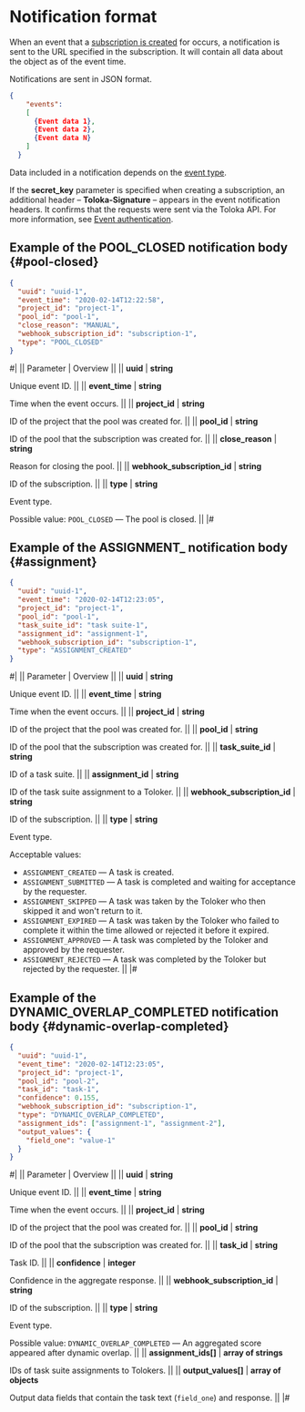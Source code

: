 # Notification format

When an event that a [subscription is created](put-webhook-subscriptions.md) for occurs, a notification is sent to the URL specified in the subscription. It will contain all data about the object as of the event time.

Notifications are sent in JSON format.

```json
{
    "events":
    [
      {Event data 1},
      {Event data 2},
      {Event data N}
    ]
  }
```

Data included in a notification depends on the [event type](./put-webhook-subscriptions.md#event).

If the **secret_key** parameter is specified when creating a subscription, an additional header – **Toloka-Signature** – appears in the event notification headers. It confirms that the requests were sent via the Toloka API. For more information, see [Event authentication](authentication.md).

## Example of the POOL_CLOSED notification body {#pool-closed}

```json
{
  "uuid": "uuid-1",
  "event_time": "2020-02-14T12:22:58",
  "project_id": "project-1",
  "pool_id": "pool-1",
  "close_reason": "MANUAL",
  "webhook_subscription_id": "subscription-1",
  "type": "POOL_CLOSED"
}
```

#|
|| Parameter | Overview ||
|| **uuid** | **string**

Unique event ID. ||
|| **event_time** | **string**

Time when the event occurs. ||
|| **project_id** | **string**

ID of the project that the pool was created for. ||
|| **pool_id** | **string**

ID of the pool that the subscription was created for. ||
|| **close_reason** | **string**

Reason for closing the pool. ||
|| **webhook_subscription_id** | **string**

ID of the subscription. ||
|| **type** | **string**

Event type.

Possible value: `POOL_CLOSED` — The pool is closed. ||
|#

## Example of the ASSIGNMENT_ notification body {#assignment}

```json
{
  "uuid": "uuid-1",
  "event_time": "2020-02-14T12:23:05",
  "project_id": "project-1",
  "pool_id": "pool-1",
  "task_suite_id": "task suite-1",
  "assignment_id": "assignment-1",
  "webhook_subscription_id": "subscription-1",
  "type": "ASSIGNMENT_CREATED"
}
```

#|
|| Parameter | Overview ||
|| **uuid** | **string**

Unique event ID. ||
|| **event_time** | **string**

Time when the event occurs. ||
|| **project_id** | **string**

ID of the project that the pool was created for. ||
|| **pool_id** | **string**

ID of the pool that the subscription was created for. ||
|| **task_suite_id** | **string**

ID of a task suite. ||
|| **assignment_id** | **string**

ID of the task suite assignment to a Toloker. ||
|| **webhook_subscription_id** | **string**

ID of the subscription. ||
|| **type** | **string**

Event type.

Acceptable values:

- `ASSIGNMENT_CREATED` — A task is created.
- `ASSIGNMENT_SUBMITTED` — A task is completed and waiting for acceptance by the requester.
- `ASSIGNMENT_SKIPPED` — A task was taken by the Toloker who then skipped it and won't return to it.
- `ASSIGNMENT_EXPIRED` — A task was taken by the Toloker who failed to complete it within the time allowed or rejected it before it expired.
- `ASSIGNMENT_APPROVED` — A task was completed by the Toloker and approved by the requester.
- `ASSIGNMENT_REJECTED` — A task was completed by the Toloker but rejected by the requester.
||
|#

## Example of the DYNAMIC_OVERLAP_COMPLETED notification body {#dynamic-overlap-completed}

```json
{
  "uuid": "uuid-1",
  "event_time": "2020-02-14T12:23:05",
  "project_id": "project-1",
  "pool_id": "pool-2",
  "task_id": "task-1",
  "confidence": 0.155,
  "webhook_subscription_id": "subscription-1",
  "type": "DYNAMIC_OVERLAP_COMPLETED",
  "assignment_ids": ["assignment-1", "assignment-2"],
  "output_values": {
    "field_one": "value-1"
  }
}
```

#|
|| Parameter | Overview ||
|| **uuid** | **string**

Unique event ID. ||
|| **event_time** | **string**

Time when the event occurs. ||
|| **project_id** | **string**

ID of the project that the pool was created for. ||
|| **pool_id** | **string**

ID of the pool that the subscription was created for. ||
|| **task_id** | **string**

Task ID. ||
|| **confidence** | **integer**

Confidence in the aggregate response. ||
|| **webhook_subscription_id** | **string**

ID of the subscription. ||
|| **type** | **string**

Event type.

Possible value: `DYNAMIC_OVERLAP_COMPLETED` — An aggregated score appeared after dynamic overlap. ||
|| **assignment_ids[]** | **array of strings**

IDs of task suite assignments to Tolokers. ||
|| **output_values[]** | **array of objects**

Output data fields that contain the task text (`field_one`) and response. ||
|#
